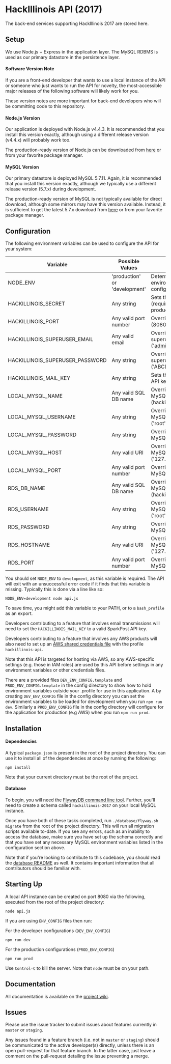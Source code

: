 # HackIllinois API (2017)

The back-end services supporting HackIllinois 2017 are stored here.

## Setup

We use Node.js + Express in the application layer. The MySQL RDBMS is used as
our primary datastore in the persistence layer.

####  Software Version Note

If you are a front-end developer that wants to use a local instance of the API
or someone who just wants to run the API for novelty, the most-accessible
major releases of the following software will likely work for you.

These version notes are more important for back-end developers who will be committing
code to this repository.

#### Node.js Version

Our application is deployed with Node.js v4.4.3. It is recommended that you install
this version exactly, although using a different release version (v4.4.x) will
probably work too.

The production-ready version of Node.js can be downloaded from [here](https://nodejs.org/dist/v4.4.3/) or from your favorite package manager.

#### MySQL Version

Our primary datastore is deployed MySQL 5.7.11. Again, it is recommended that you
install this version exactly, although we typically use a different release version
(5.7.x) during development.

The production-ready version of MySQL is not typically available for direct download,
although some mirrors may have this version available. Instead, it is sufficient to
get the latest 5.7.x download from [here](http://dev.mysql.com/downloads/mysql/) or
from your favorite package manager.

## Configuration

The following environment variables can be used to configure the API for your system:

| Variable | Possible Values | Purpose | Used in Config |
| -------- | --------------- | ------- | -------------- |
| NODE_ENV | 'production' or 'development' | Determines how environment should be configured | Both |
| HACKILLINOIS_SECRET | Any string | Sets the master secret (required on production) | Both |
| HACKILLINOIS_PORT | Any valid port number | Overrides default port (8080) | Both |
| HACKILLINOIS_SUPERUSER_EMAIL | Any valid email | Overrides the default superuser email ('admin@example.com') | Both |
| HACKILLINOIS_SUPERUSER_PASSWORD | Any string | Overrides the default superuser password ('ABCD1234!') | Both |
| HACKILLINOIS_MAIL_KEY | Any string | Sets the mail service API key | Both |
| LOCAL_MYSQL_NAME | Any vaild SQL DB name | Overrides default MySQL DB name (hackillinois-2017) | Development |
| LOCAL_MYSQL_USERNAME | Any string | Overrides default MySQL username ('root') | Development |
| LOCAL_MYSQL_PASSWORD | Any string | Overrides default MySQL password ('') | Development |
| LOCAL_MYSQL_HOST | Any valid URI | Overrides default MySQL host ('127.0.0.1') | Development |
| LOCAL_MYSQL_PORT | Any valid port number | Overrides default MySQL port (3306) | Development |
| RDS_DB_NAME |  Any vaild SQL DB name | Overrides default MySQL DB name (hackillinois-2017) | Production |
| RDS_USERNAME | Any string | Overrides default MySQL username ('root') | Production |
| RDS_PASSWORD | Any string | Overrides default MySQL password ('') | Production |
| RDS_HOSTNAME | Any valid URI | Overrides default MySQL host ('127.0.0.1') | Production |
| RDS_PORT | Any valid port number | Overrides default MySQL port (3306) | Production |

You should set `NODE_ENV` to `development`, as this variable is required. The API
will exit with an unsuccessful error code if it finds that this variable is missing.
Typically this is done via a line like so:
```
NODE_ENV=development node api.js
```
To save time, you might add this variable to your PATH, or to a `bash_profile` as
an export.

Developers contributing to a feature that involves email transmissions
will need to set the `HACKILLINOIS_MAIL_KEY` to a valid SparkPost API key.

Developers contributing to a feature that involves any AWS
products will also need to set up an
[AWS shared credentials file](http://docs.aws.amazon.com/AWSJavaScriptSDK/guide/node-configuring.html)
with the profile `hackillinois-api`.

Note that this API is targeted for hosting via AWS, so any AWS-specific settings
(e.g. those in IAM roles) are used by this API before settings in any environment
variables or other credentials files.

There are a provided files ```DEV_ENV_CONFIG.template``` and ```PROD_ENV_CONFIG.template``` in the config directory to show how to hold environment variables outside your .profile for use in this application. A by creating ```DEV_ENV_CONFIG``` file in the config directory you can set the environment variables to be loaded for development when you run ```npm run dev```. Similarly  a ```PROD_ENV_CONFIG``` file in the config directory  will configure for the application for production (e.g AWS) when you run ```npm run prod```.
## Installation

#### Dependencies
A typical `package.json` is present in the root of the project directory. You can
use it to install all of the dependencies at once by running the following:

```
npm install
```

Note that your current directory must be the root of the project.

#### Database

To begin, you will need the [FlywayDB command line tool](http://flywaydb.org/documentation/commandline/).
Further, you'll need to create a schema called `hackillinois-2017` on your local MySQL instance.

Once you have both of these tasks completed, run `./database/flyway.sh migrate`
from the root of the project directory. This will run all migration scripts available to-date.
If you see any errors, such as an inability to access the database, make sure you have
set up the schema correctly and that you have set any necessary MySQL environment
variables listed in the configuration section above.

Note that if you're looking to contribute to this codebase, you should read the
[database README](/database/README.md) as well. It contains important information that all
contributors should be familiar with.

## Starting Up

A local API instance can be created on port 8080 via the following, executed from
the root of the project directory:

```
node api.js
```
If you are using ```ENV_CONFIG``` files then run:


For the developer configurations (```DEV_ENV_CONFIG```)
```
npm run dev
```
For the production configurations (```PROD_ENV_CONFIG```)
```
npm run prod
```

Use `Control-C` to kill the server. Note that `node` must be on your path.

## Documentation

All documentation is available on the [project wiki](https://github.com/HackIllinois/api-2017/wiki).

## Issues

Please use the issue tracker to submit issues about features currently in `master`
or `staging`.

Any issues found in a feature branch (i.e. not in `master` or `staging`)
should be communicated to the active developer(s) directly, unless there is an open
pull-request for that feature branch. In the latter case, just leave a comment on
the pull-request detailing the issue preventing a merge.
